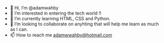 - 👋 Hi, I’m @adamwahby
- 👀 I’m interested in entering the tech world !!
- 🌱 I’m currently learning HTML, CSS and Python.
- 💞️ I’m looking to collaborate on anyhting that will help me learn as much as I can. 
- 📫 How to reach me adamwwahby@hotmail.com

<!---
adamwahby/adamwahby is a ✨ special ✨ repository because its `README.md` (this file) appears on your GitHub profile.
You can click the Preview link to take a look at your changes.
--->
